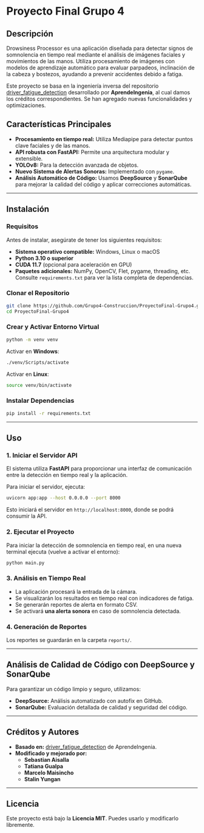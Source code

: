 # Proyecto Final Grupo 4

## Descripción
Drowsiness Processor es una aplicación diseñada para detectar signos de somnolencia en tiempo real mediante el análisis de imágenes faciales y movimientos de las manos. Utiliza procesamiento de imágenes con modelos de aprendizaje automático para evaluar parpadeos, inclinación de la cabeza y bostezos, ayudando a prevenir accidentes debido a fatiga.

Este proyecto se basa en la ingeniería inversa del repositorio [driver_fatigue_detection](https://github.com/AprendeIngenia/driver_fatigue_detection) desarrollado por **AprendeIngenia**, al cual damos los créditos correspondientes. Se han agregado nuevas funcionalidades y optimizaciones.

## Características Principales
- **Procesamiento en tiempo real:** Utiliza Mediapipe para detectar puntos clave faciales y de las manos.
- **API robusta con FastAPI:** Permite una arquitectura modular y extensible.
- **YOLOv8:** Para la detección avanzada de objetos.
- **Nuevo Sistema de Alertas Sonoras:** Implementado con `pygame`.
- **Análisis Automático de Código:** Usamos **DeepSource** y **SonarQube** para mejorar la calidad del código y aplicar correcciones automáticas.
---

## Instalación
### Requisitos
Antes de instalar, asegúrate de tener los siguientes requisitos:
- **Sistema operativo compatible:** Windows, Linux o macOS
- **Python 3.10 o superior**
- **CUDA 11.7** (opcional para aceleración en GPU)
- **Paquetes adicionales:** NumPy, OpenCV, Flet, pygame, threading, etc. Consulte `requirements.txt` para ver la lista completa de dependencias.

### Clonar el Repositorio
```bash
git clone https://github.com/Grupo4-Construccion/ProyectoFinal-Grupo4.git
cd ProyectoFinal-Grupo4
```

### Crear y Activar Entorno Virtual
```bash
python -m venv venv
```

Activar en **Windows**:
```bash
./venv/Scripts/activate
```

Activar en **Linux**:
```bash
source venv/bin/activate
```

### Instalar Dependencias
```bash
pip install -r requirements.txt
```

---

## Uso
### 1. Iniciar el Servidor API
El sistema utiliza **FastAPI** para proporcionar una interfaz de comunicación entre la detección en tiempo real y la aplicación.

Para iniciar el servidor, ejecuta:
```bash
uvicorn app:app --host 0.0.0.0 --port 8000
```
Esto iniciará el servidor en `http://localhost:8000`, donde se podrá consumir la API.

### 2. Ejecutar el Proyecto
Para iniciar la detección de somnolencia en tiempo real, en una nueva terminal ejecuta (vuelve a activar el entorno):
```bash
python main.py
```

### 3. Análisis en Tiempo Real
- La aplicación procesará la entrada de la cámara.
- Se visualizarán los resultados en tiempo real con indicadores de fatiga.
- Se generarán reportes de alerta en formato CSV.
- Se activará **una alerta sonora** en caso de somnolencia detectada.

### 4. Generación de Reportes
Los reportes se guardarán en la carpeta `reports/`.

---

## Análisis de Calidad de Código con DeepSource y SonarQube
Para garantizar un código limpio y seguro, utilizamos:
- **DeepSource:** Análisis automatizado con autofix en GitHub.
- **SonarQube:** Evaluación detallada de calidad y seguridad del código.

---

## Créditos y Autores
- **Basado en:** [driver_fatigue_detection](https://github.com/AprendeIngenia/driver_fatigue_detection) de AprendeIngenia.
- **Modificado y mejorado por:**
    - **Sebastian Aisalla**
    - **Tatiana Gualpa**
    - **Marcelo Maisincho**
    - **Stalin Yungan**

---

## Licencia
Este proyecto está bajo la **Licencia MIT**. Puedes usarlo y modificarlo libremente.


